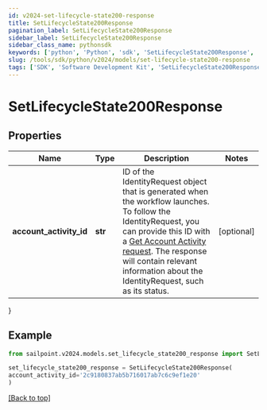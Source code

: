 ```yaml
---
id: v2024-set-lifecycle-state200-response
title: SetLifecycleState200Response
pagination_label: SetLifecycleState200Response
sidebar_label: SetLifecycleState200Response
sidebar_class_name: pythonsdk
keywords: ['python', 'Python', 'sdk', 'SetLifecycleState200Response', 'V2024SetLifecycleState200Response'] 
slug: /tools/sdk/python/v2024/models/set-lifecycle-state200-response
tags: ['SDK', 'Software Development Kit', 'SetLifecycleState200Response', 'V2024SetLifecycleState200Response']
---
```


# SetLifecycleState200Response


## Properties

Name | Type | Description | Notes
------------ | ------------- | ------------- | -------------
**account_activity_id** | **str** | ID of the IdentityRequest object that is generated when the workflow launches. To follow the IdentityRequest, you can provide this ID with a [Get Account Activity request](https://developer.sailpoint.com/docs/api/v3/get-account-activity/). The response will contain relevant information about the IdentityRequest, such as its status. | [optional] 
}

## Example

```python
from sailpoint.v2024.models.set_lifecycle_state200_response import SetLifecycleState200Response

set_lifecycle_state200_response = SetLifecycleState200Response(
account_activity_id='2c9180837ab5b716017ab7c6c9ef1e20'
)

```
[[Back to top]](#) 

